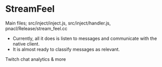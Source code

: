 # StreamFeel

Main files;
src/inject/inject.js,
src/inject/handler.js,
pnacl/Release/stream_feel.cc

* Currently, all it does is listen to messages and communicate with the native client.
* It is almost ready to classify messages as relevant.



Twitch chat analytics &amp; more
